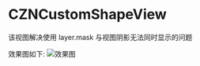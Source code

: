 # CZNCustomShapeView
该视图解决使用 layer.mask 与视图阴影无法同时显示的问题

效果图如下:
![效果图](https://github.com/SunShineLOL/CZNCustomShapeView/tree/master/SimulatorScreenShot-iPhone6s.png)
